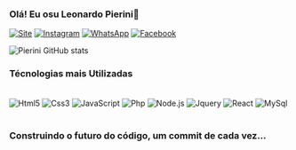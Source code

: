 ### Olá! Eu osu Leonardo Pierini👋 

[![Site](https://img.shields.io/badge/website-000000?style=for-the-badge&logo=About.me&logoColor=white)](https://leonardo-pierini.netlify.app/)
[![Instagram](https://img.shields.io/badge/Instagram-E4405F?style=for-the-badge&logo=instagram&logoColor=white)](https://www.instagram.com/leo_pierini?igsh=emJrMGRqN240cDJp)
[![WhatsApp](https://img.shields.io/badge/WhatsApp-25D366?style=for-the-badge&logo=whatsapp&logoColor=white)](https://wa.me/5518997237098?text=Ol%C3%A1+Pierini%2C+entrei+em+contato+atrav%C3%A9s+do+seu+GitHub%21%21%21+)
[![Facebook](https://img.shields.io/badge/Facebook-1877F2?style=for-the-badge&logo=facebook&logoColor=white)](https://www.facebook.com/share/e9G6j55MLSDPoKvX/?mibextid=qi2Omg)

![Pierini GitHub stats](https://github-readme-stats.vercel.app/api?username=LeonardoPierini&show_icons=true&theme=radical)

### Técnologias mais Utilizadas
<div style="display: inline-block"><br/>
    <img align="center" alt="Html5" src="https://img.shields.io/badge/HTML5-E34F26?style=for-the-badge&logo=html5&logoColor=white">
    <img align="center" alt="Css3" src="https://img.shields.io/badge/CSS3-1572B6?style=for-the-badge&logo=css3&logoColor=white">
    <img align="center" alt="JavaScript" src="https://img.shields.io/badge/JavaScript-F7DF1E?style=for-the-badge&logo=javascript&logoColor=black">
    <img align="center" alt="Php" src="https://img.shields.io/badge/PHP-777BB4?style=for-the-badge&logo=php&logoColor=white">
    <img align="center" alt="Node.js" src="https://img.shields.io/badge/Node.js-43853D?style=for-the-badge&logo=node.js&logoColor=white">
    <img align="center" alt="Jquery" src="https://img.shields.io/badge/jQuery-0769AD?style=for-the-badge&logo=jquery&logoColor=white">
    <img align="center" alt="React" src="https://img.shields.io/badge/React-20232A?style=for-the-badge&logo=react&logoColor=61DAFB">
    <img align="center" alt="MySql" src="https://img.shields.io/badge/MySQL-00000F?style=for-the-badge&logo=mysql&logoColor=white">
</div>
<br><br>

### Construindo o futuro do código, um commit de cada vez...



